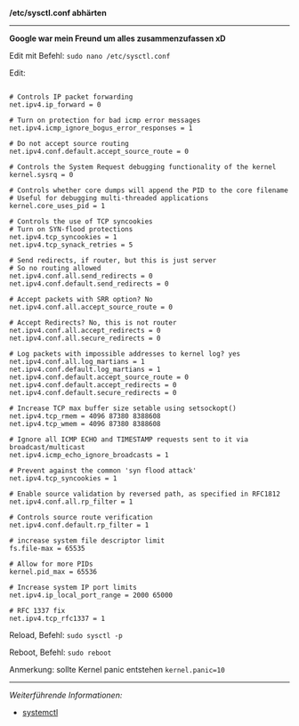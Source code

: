 **/etc/sysctl.conf abhärten**

---

**Google war mein Freund um alles zusammenzufassen xD**

Edit mit Befehl: ```sudo nano /etc/sysctl.conf```

Edit:

```

# Controls IP packet forwarding
net.ipv4.ip_forward = 0

# Turn on protection for bad icmp error messages
net.ipv4.icmp_ignore_bogus_error_responses = 1

# Do not accept source routing
net.ipv4.conf.default.accept_source_route = 0

# Controls the System Request debugging functionality of the kernel
kernel.sysrq = 0

# Controls whether core dumps will append the PID to the core filename
# Useful for debugging multi-threaded applications
kernel.core_uses_pid = 1

# Controls the use of TCP syncookies
# Turn on SYN-flood protections
net.ipv4.tcp_syncookies = 1
net.ipv4.tcp_synack_retries = 5

# Send redirects, if router, but this is just server
# So no routing allowed
net.ipv4.conf.all.send_redirects = 0
net.ipv4.conf.default.send_redirects = 0

# Accept packets with SRR option? No
net.ipv4.conf.all.accept_source_route = 0

# Accept Redirects? No, this is not router
net.ipv4.conf.all.accept_redirects = 0
net.ipv4.conf.all.secure_redirects = 0

# Log packets with impossible addresses to kernel log? yes
net.ipv4.conf.all.log_martians = 1
net.ipv4.conf.default.log_martians = 1
net.ipv4.conf.default.accept_source_route = 0
net.ipv4.conf.default.accept_redirects = 0
net.ipv4.conf.default.secure_redirects = 0

# Increase TCP max buffer size setable using setsockopt()
net.ipv4.tcp_rmem = 4096 87380 8388608
net.ipv4.tcp_wmem = 4096 87380 8388608

# Ignore all ICMP ECHO and TIMESTAMP requests sent to it via broadcast/multicast
net.ipv4.icmp_echo_ignore_broadcasts = 1

# Prevent against the common 'syn flood attack'
net.ipv4.tcp_syncookies = 1

# Enable source validation by reversed path, as specified in RFC1812
net.ipv4.conf.all.rp_filter = 1

# Controls source route verification
net.ipv4.conf.default.rp_filter = 1

# increase system file descriptor limit
fs.file-max = 65535

# Allow for more PIDs
kernel.pid_max = 65536

# Increase system IP port limits
net.ipv4.ip_local_port_range = 2000 65000

# RFC 1337 fix
net.ipv4.tcp_rfc1337 = 1

```

Reload, Befehl: ```sudo sysctl -p```

Reboot, Befehl: ```sudo reboot```

Anmerkung: sollte Kernel panic entstehen ```kernel.panic=10```

---

_Weiterführende Informationen:_
* [systemctl](https://wiki.ubuntuusers.de/systemd/systemctl/)
